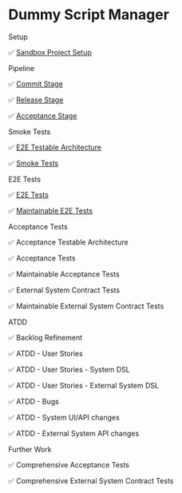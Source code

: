 # Dummy Script Manager

Setup	

✅ [Sandbox Project Setup](https://journal.optivem.com/p/legacy-code-sandbox-project)

Pipeline	

✅ [Commit Stage](https://journal.optivem.com/p/commit-stage-in-legacy-code)

✅ [Release Stage](https://journal.optivem.com/p/release-stage-in-legacy-code)

✅ [Acceptance Stage](https://journal.optivem.com/p/acceptance-stage-in-legacy-code)

Smoke Tests

✅ [E2E Testable Architecture](https://journal.optivem.com/p/e2e-testable-architecture-in-legacy-code)

✅ [Smoke Tests](https://journal.optivem.com/p/smoke-tests-in-legacy-code)

E2E Tests

✅ [E2E Tests](https://journal.optivem.com/p/e2e-tests-in-legacy-code)

✅ [Maintainable E2E Tests](https://journal.optivem.com/p/maintainable-e2e-tests-in-legacy-code)

Acceptance Tests	

✅ Acceptance Testable Architecture

✅ Acceptance Tests

✅ Maintainable Acceptance Tests

✅ External System Contract Tests

✅ Maintainable External System Contract Tests

ATDD

✅ Backlog Refinement

✅ ATDD - User Stories

✅ ATDD - User Stories - System DSL

✅ ATDD - User Stories - External System DSL

✅ ATDD - Bugs

✅ ATDD - System UI/API changes

✅ ATDD - External System API changes

Further Work

✅ Comprehensive Acceptance Tests

✅ Comprehensive External System Contract Tests
